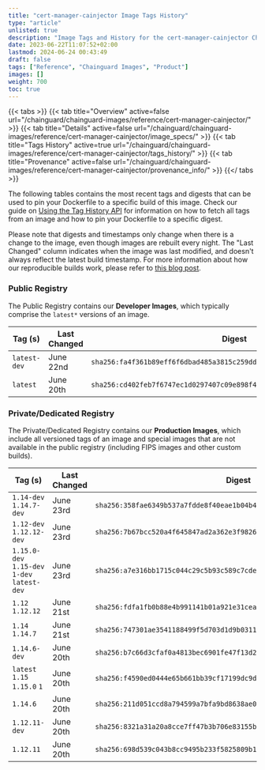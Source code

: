 ```yaml
---
title: "cert-manager-cainjector Image Tags History"
type: "article"
unlisted: true
description: "Image Tags and History for the cert-manager-cainjector Chainguard Image"
date: 2023-06-22T11:07:52+02:00
lastmod: 2024-06-24 00:43:49
draft: false
tags: ["Reference", "Chainguard Images", "Product"]
images: []
weight: 700
toc: true
---
```


{{< tabs >}}
{{< tab title="Overview" active=false url="/chainguard/chainguard-images/reference/cert-manager-cainjector/" >}}
{{< tab title="Details" active=false url="/chainguard/chainguard-images/reference/cert-manager-cainjector/image_specs/" >}}
{{< tab title="Tags History" active=true url="/chainguard/chainguard-images/reference/cert-manager-cainjector/tags_history/" >}}
{{< tab title="Provenance" active=false url="/chainguard/chainguard-images/reference/cert-manager-cainjector/provenance_info/" >}}
{{</ tabs >}}

The following tables contains the most recent tags and digests that can be used to pin your Dockerfile to a specific build of this image. Check our guide on [Using the Tag History API](/chainguard/chainguard-images/using-the-tag-history-api/) for information on how to fetch all tags from an image and how to pin your Dockerfile to a specific digest.

Please note that digests and timestamps only change when there is a change to the image, even though images are rebuilt every night. The "Last Changed" column indicates when the image was last modified, and doesn't always reflect the latest build timestamp. For more information about how our reproducible builds work, please refer to [this blog post](https://www.chainguard.dev/unchained/reproducing-chainguards-reproducible-image-builds).

### Public Registry
The Public Registry contains our **Developer Images**, which typically comprise the `latest*` versions of an image.

| Tag (s)       | Last Changed | Digest                                                                    |
|---------------|--------------|---------------------------------------------------------------------------|
|  `latest-dev` | June 22nd    | `sha256:fa4f361b89eff6f6dbad485a3815c259dd2b4003d70fcc55640c9812d31a580b` |
|  `latest`     | June 20th    | `sha256:cd402feb7f6747ec1d0297407c09e898f4d241b183180ad2c4eafc8232e5134b` |


### Private/Dedicated Registry
The Private/Dedicated Registry contains our **Production Images**, which include all versioned tags of an image and special images that are not available in the public registry (including FIPS images and other custom builds).

| Tag (s)                                       | Last Changed | Digest                                                                    |
|-----------------------------------------------|--------------|---------------------------------------------------------------------------|
|  `1.14-dev` `1.14.7-dev`                      | June 23rd    | `sha256:358fae6349b537a7fdde8f40eae1b04b4868ee171a2d5bbda7c49976a333f11d` |
|  `1.12-dev` `1.12.12-dev`                     | June 23rd    | `sha256:7b67bcc520a4f645847ad2a362e3f982603c00505d34a11691bd9a9a5c1c4e13` |
|  `1.15.0-dev` `1.15-dev` `1-dev` `latest-dev` | June 23rd    | `sha256:a7e316bb1715c044c29c5b93c589c7cdeac5ad75bdda4a3bf620b150ae5d5887` |
|  `1.12` `1.12.12`                             | June 21st    | `sha256:fdfa1fb0b88e4b991141b01a921e31ceaf1ec8d67b4503dbe2677b9d7da75f77` |
|  `1.14` `1.14.7`                              | June 21st    | `sha256:747301ae3541188499f5d703d1d9b0311eba8ca93f5efc51b69e0a2fa99157d5` |
|  `1.14.6-dev`                                 | June 20th    | `sha256:b7c66d3cfaf0a4813bec6901fe47f13d2be4373f3ba085f00c7a30a8deacab73` |
|  `latest` `1.15` `1.15.0` `1`                 | June 20th    | `sha256:f4590ed0444e65b661bb39cf17199dc9de619ee4d04e3bf24184b67c1ee7aafe` |
|  `1.14.6`                                     | June 20th    | `sha256:211d051ccd8a794599a7bfa9bd8638ae0059e79eecb163fc2f9bd8fce21df46b` |
|  `1.12.11-dev`                                | June 20th    | `sha256:8321a31a20a8cce7ff47b3b706e83155beab7bc3d6320c6d4539d9f703515442` |
|  `1.12.11`                                    | June 20th    | `sha256:698d539c043b8cc9495b233f5825809b1580443ba656f034c87f2b28e17e8289` |

